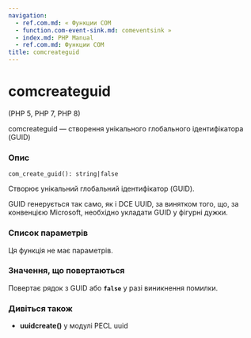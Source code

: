 ```yaml
---
navigation:
  - ref.com.md: « Функции COM
  - function.com-event-sink.md: comeventsink »
  - index.md: PHP Manual
  - ref.com.md: Функции COM
title: comcreateguid
---
```

# comcreateguid

(PHP 5, PHP 7, PHP 8)

comcreateguid — створення унікального глобального ідентифікатора (GUID)

### Опис

```methodsynopsis
com_create_guid(): string|false
```

Створює унікальний глобальний ідентифікатор (GUID).

GUID генерується так само, як і DCE UUID, за винятком того, що, за конвенцією Microsoft, необхідно укладати GUID у фігурні дужки.

### Список параметрів

Ця функція не має параметрів.

### Значення, що повертаються

Повертає рядок з GUID або **`false`** у разі виникнення помилки.

### Дивіться також

-   **uuidcreate()** у модулі PECL uuid
